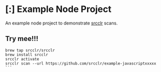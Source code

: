 # [:] Example Node Project

An example node project to demonstrate [srcclr](https://www.srcclr.com) scans.

## Try mee!!!

```````
brew tap srcclr/srcclr
brew install srcclr
srcclr activate
srcclr scan --url https://github.com/srcclr/example-javascriptxxxxx
```
